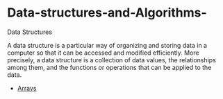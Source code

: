 # Data-structures-and-Algorithms-

Data Structures

A data structure is a particular way of organizing and storing data in a computer so that it can be accessed and modified efficiently. More precisely, a data structure is a collection of data values, the relationships among them, and the functions or operations that can be applied to the data.

- [Arrays](https://github.com/Danish9991/Data-structures-and-Algorithms-/tree/main/Arrays)
